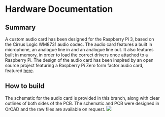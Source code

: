 # Hardware Documentation

## Summary

A custom audio card has been designed for the Raspberry Pi 3, 
based on the Cirrus Logic WM8731 audio codec. The audio card features a built in microphone, an analogue line in and an analogue line out. It also features built in memory, in order to load the correct drivers once attached to a Raspberry Pi. The design of the audio card has been inspired by an open source project featuring a Raspberry Pi Zero form factor audio card, featured [here](https://github.com/skiselev/i2s_audio_phat).


## How to build

The schematic for the audio card is provided in this branch, along with clear outlines of both sides of the PCB. The schematic and PCB were designed in OrCAD and the raw files are available on request. ![](https://github.com/Dan-escu/ONDA/tree/Hardware-Documentation)
